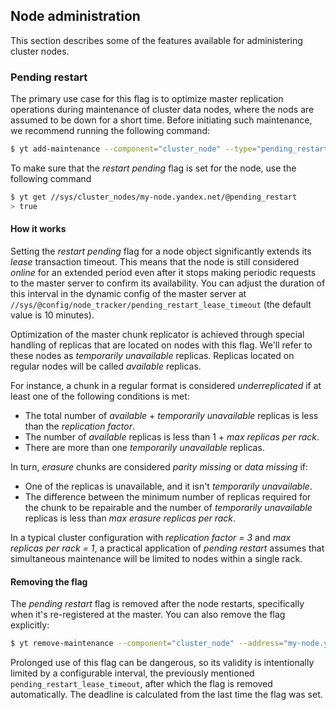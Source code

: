 ## Node administration

This section describes some of the features available for administering cluster nodes.

### Pending restart

The primary use case for this flag is to optimize master replication operations during maintenance of cluster data nodes, where the nods are assumed to be down for a short time. Before initiating such maintenance, we recommend running the following command:

```bash
$ yt add-maintenance --component="cluster_node" --type="pending_restart" --address="my-node.yandex.net"  --comment="my comment"
```

To make sure that the _restart pending_ flag is set for the node, use the following command
```bash
$ yt get //sys/cluster_nodes/my-node.yandex.net/@pending_restart
> true
```

#### How it works

Setting the _restart pending_ flag for a node object significantly extends its _lease_ transaction timeout. This means that the node is still considered _online_ for an extended period even after it stops making periodic requests to the master server to confirm its availability. You can adjust the duration of this interval in the dynamic config of the master server at `//sys/@config/node_tracker/pending_restart_lease_timeout` (the default value is 10 minutes).

Optimization of the master chunk replicator is achieved through special handling of replicas that are located on nodes with this flag. We'll refer to these nodes as _temporarily unavailable_ replicas. Replicas located on regular nodes will be called _available_ replicas.

For instance, a chunk in a regular format is considered _underreplicated_ if at least one of the following conditions is met:
* The total number of _available_ + _temporarily unavailable_ replicas is less than the _replication factor_.
* The number of _available_ replicas is less than 1 + _max replicas per rack_.
* There are more than one _temporarily unavailable_ replicas.

In turn, _erasure_ chunks are considered _parity missing_ or _data missing_ if:
* One of the replicas is unavailable, and it isn't _temporarily unavailable_.
* The difference between the minimum number of replicas required for the chunk to be repairable and the number of _temporarily unavailable_ replicas is less than _max erasure replicas per rack_.

In a typical cluster configuration with _replication factor = 3_ and _max replicas per rack = 1_, a practical application of _pending restart_ assumes that simultaneous maintenance will be limited to nodes within a single rack.

#### Removing the flag

The _pending restart_ flag is removed after the node restarts, specifically when it's re-registered at the master. You can also remove the flag explicitly:

```bash
$ yt remove-maintenance --component="cluster_node" --address="my-node.yandex.net" --id="<maintenance-id>"
```

Prolonged use of this flag can be dangerous, so its validity is intentionally limited by a configurable interval, the previously mentioned `pending_restart_lease_timeout`, after which the flag is removed automatically. The deadline is calculated from the last time the flag was set.
